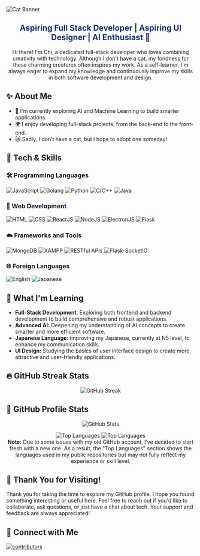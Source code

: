 ![Cat Banner](./resources/banner.svg)

<h2 align="center" style="color: #183369">Aspiring Full Stack Developer | Aspiring UI Designer | AI Enthusiast 🐾</h2>

<div align="center"> Hi there! I'm Chi, a dedicated full-stack developer who loves combining creativity with technology. Although I don't have a cat, my fondness for these charming creatures often inspires my work. As a self-learner, I'm always eager to expand my knowledge and continuously improve my skills in both software development and design. </div>

## ✨ About Me
- 🧠 I'm currently exploring AI and Machine Learning to build smarter applications.
- 🌍 I enjoy developing full-stack projects, from the back-end to the front-end.
- 😿 Sadly, I don’t have a cat, but I hope to adopt one someday!

## 🔮 Tech & Skills
### 🛠️ Programming Languages
![JavaScript](https://img.shields.io/badge/-JavaScript-183369?style=flat&logo=javascript) 
![Golang](https://img.shields.io/badge/-Golang-183369?style=flat&logo=go)
![Python](https://img.shields.io/badge/-Python-183369?style=flat&logo=python) 
![C/C++](https://img.shields.io/badge/-C/C++-183369?style=flat&logo=c) 
![Java](https://img.shields.io/badge/-Java-183369?style=flat&logo=java)

### 🧩 Web Development
![HTML](https://img.shields.io/badge/-HTML-183369?style=flat&logo=html5)
![CSS](https://img.shields.io/badge/-CSS-183369?style=flat&logo=css3)
![ReactJS](https://img.shields.io/badge/-ReactJS-183369?style=flat&logo=react)
![NodeJS](https://img.shields.io/badge/-NodeJS-183369?style=flat&logo=node.js)
![ElectronJS](https://img.shields.io/badge/-ElectronJS-183369?style=flat&logo=electron)
![Flask](https://img.shields.io/badge/-Flask-183369?style=flat&logo=flask)

### ☁️ Frameworks and Tools
![MongoDB](https://img.shields.io/badge/-MongoDB-183369?style=flat&logo=mongodb)
![XAMPP](https://img.shields.io/badge/-XAMPP-183369?style=flat&logo=xampp)
![RESTful APIs](https://img.shields.io/badge/-RESTful_APIs-183369?style=flat&logo=api)
![Flask-SocketIO](https://img.shields.io/badge/-Flask--SocketIO-183369?style=flat&logo=flask)

### 🌐 Foreign Languages
![English](https://img.shields.io/badge/-English-183369?style=flat&logo=language)
![Japanese](https://img.shields.io/badge/-Japanese_N5-183369?style=flat&logo=japan)

## 🌱 What I'm Learning
- **Full-Stack Development**: Exploring both frontend and backend development to build comprehensive and robust applications.
- **Advanced AI:** Deepening my understanding of AI concepts to create smarter and more efficient software.
- **Japanese Language:** Improving my Japanese, currently at N5 level, to enhance my communication skills.
- **UI Design:** Studying the basics of user interface design to create more attractive and user-friendly applications.

## 🔥 GitHub Streak Stats

<p align="center">
  <img src="http://github-readme-streak-stats.herokuapp.com?user=chihiro-203&theme=tokyonight&hide_border=true" alt="GitHub Streak" />
</p>

## 🌌 GitHub Profile Stats
<p align="center">
  <img src="https://github-readme-stats.vercel.app/api?username=chihiro-203&show_icons=true&theme=tokyonight&hide_border=true" alt="GitHub Stats">
</p>

<p align="center">
  <img src="https://github-readme-stats.vercel.app/api/top-langs/?username=chihiro-203&layout=compact&theme=tokyonight&hide_border=true" alt="Top Languages">
  <img src="https://github-readme-stats.vercel.app/api/top-langs/?username=nguyenthiyenchi&layout=compact&theme=tokyonight&hide_border=true" alt="Top Languages">
  <br>
  <strong>Note:</strong> Due to some issues with my old GitHub account, I’ve decided to start fresh with a new one. As a result, the "Top Languages" section shows the languages used in my public repositories but may not fully reflect my experience or skill level.
</p>


## 🙏 Thank You for Visiting!

Thank you for taking the time to explore my GitHub profile. I hope you found something interesting or useful here. Feel free to reach out if you'd like to collaborate, ask questions, or just have a chat about tech. Your support and feedback are always appreciated!

## 🐾 Connect with Me

<!-- <div align="center"> -->
<div>
    <a href="https://www.linkedin.com/in/chi-nguyen-c208n203/"><img alt="contributors" src="https://img.shields.io/badge/-LinkedIn-183369?style=flat&logo=linkedin"></a>
</div>

